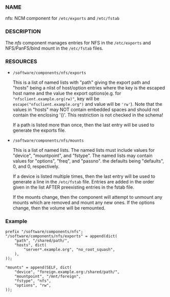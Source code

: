 
### NAME

nfs: NCM component for `/etc/exports` and `/etc/fstab`

### DESCRIPTION

The _nfs_ component manages entries for NFS in the `/etc/exports`
and NFS/PanFS/bind mount in the `/etc/fstab` files.

### RESOURCES

- `/software/components/nfs/exports`

    This is a list of named lists with "path" giving the export path and
    "hosts" being a nlist of host/option entries where the key is the escaped host name and
    the value the export options(e.g. for `"nfsclient.example.org(rw)"`,
    key will be `escape("nfsclient.example.org")` and value will be `'rw'`).  Note that the values in "hosts"
    may NOT contain embedded spaces and should not contain the enclosing '()'.  This restriction is not checked in
    the schema!

    If a path is listed more than once, then the last entry will be used
    to generate the exports file.

- `/software/components/nfs/mounts`

    This is a list of named lists.  The named lists must include values
    for "device", "mountpoint", and "fstype".  The named lists may contain
    values for "options", "freq", and "passno". the defaults being
    "defaults", 0, and 0, respectively.

    If a device is listed multiple times, then the last entry will be
    used to generate a line in the `/etc/fstab` file.  Entries are added in
    the order given in the list AFTER preexisting entries in the fstab
    file.

    If the mounts change, then the component will attempt to unmount any
    mounts which are removed and mount any new ones.  If the options
    change, then the volume will be remounted.

### Example

    prefix "/software/components/nfs";
    "/software/components/nfs/exports" = append(dict(
        "path", "/shared/path/",
        "hosts", dict(
            "server*.example.org", "no_root_squash",
        ),
    ));

    "mounts" = append(SELF, dict(
        "device", "foreign.example.org:/shared/path/",
        "mountpoint", "/mnt/foreign",
        "fstype", "nfs",
        "options", "rw",
    ));
